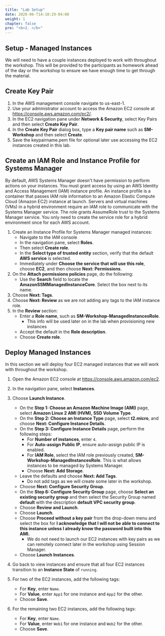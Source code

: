 ```yaml
---
title: "Lab Setup"
date: 2020-06-T14:10:29-04:00
weight: 1
chapter: false
pre: "<b>2. </b>"
---
```


## Setup - Managed Instances

We will need to have a couple instances deployed to work with throughout the workshop.  This will be provided to the participants as homework ahead of the day or the workshop to ensure we have enough time to get through the material. 

## Create Key Pair
1. In the AWS management console navigate to us-east-1.
2. Use your administrator account to access the Amazon EC2 console at https://console.aws.amazon.com/ec2/.
3. In the EC2 navigation pane under **Network & Security**, select Key Pairs and then select **Create Key Pair**.
4. In the **Create Key Pair** dialog box, type a **Key pair name** such as **SM-Workshop** and then select **Create**.
5. Save the keypairname.pem file for optional later use accessing the EC2 instances created in this lab.

## Create an IAM Role and Instance Profile for Systems Manager
By default, AWS Systems Manager doesn't have permission to perform actions on your instances. You must grant access by using an AWS Identity and Access Management (IAM) instance profile. An instance profile is a container that passes IAM role information to an Amazon Elastic Compute Cloud (Amazon EC2) instance at launch. Servers and virtual machines (VMs) in a hybrid environment require an IAM role to communicate with the Systems Manager service. The role grants AssumeRole trust to the Systems Manager service. You only need to create the service role for a hybrid environment once for each AWS account.

1. Create an Instance Profile for Systems Manager managed instances:
   - Navigate to the IAM console
   - In the navigation pane, select **Roles**.
   - Then select **Create role**.
   - In the **Select type of trusted entity** section, verify that the default **AWS service** is selected.
   - Immediately under **Choose the service that will use this role**, choose **EC2**, and then choose **Next: Permissions**.
1. On the **Attach permissions policies** page, do the following:
   - Use the **Search** field to locate the **AmazonSSMManagedInstanceCore**. Select the box next to its name.
1. Choose **Next: Tags**.
1. Choose **Next: Review** as we are not adding any tags to the IAM instance role.
1. In the **Review** section:
   - Enter a **Role name**, such as **SM-Workshop-ManagedInstancesRole**.
     - This info will be used later on in the lab when provisioning new instances
   - Accept the default in the **Role description**.
   - Choose **Create role**.

## Deploy Managed Instances

In this section we will deploy four EC2 managed instances that we will work with throughout the workshop.

1. Open the Amazon EC2 console at https://console.aws.amazon.com/ec2.
1. In the navigation pane, select **Instances**.
1. Choose **Launch Instance**.
    - On the **Step 1: Choose an Amazon Machine Image (AMI)** page, select **Amazon Linux 2 AMI (HVM), SSD Volume Type**.
    - On the **Step 2: Choose an Instance Type** page, select **t2.micro**, and choose **Next: Configure Instance Details**.
    - On the **Step 3: Configure Instance Details** page, perform the following steps:
        - For **Number of instances**, enter ```4```.
        - For **Auto-assign Public IP**, ensure auto-assign public IP is enabled.
        - For **IAM Role**, select the IAM role previously created, **SM-Workshop-ManagedInstancesRole**. This is what allows instances to be managed by Systems Manager.
        - Choose **Next: Add Storage**.
    - Leave the defaults and choose **Next: Add Tags**.
        - Do not add tags as we will create some later in the workshop.
    - Choose **Next: Configure Security Group**.
    - On the **Step 6: Configure Security Group** page, choose **Select an existing security group** and then select the Security Group named **default** with the description **default VPC security group**.
    - Choose **Review and Launch**.
    - Choose **Launch**.
    - Choose **Proceed without a key pair** from the drop-down menu and select the box for **I acknowledge that I will not be able to connect to this instance unless I already know the password built into this AMI.**
        - We do not need to launch our EC2 instances with key pairs as we can remotely connect later in the workshop using Session Manager.
    - Choose **Launch Instances**.

1. Go back to view instances and ensure that all four EC2 instances transition to an **Instance State** of ```running```.
1. For two of the EC2 instances, add the following tags:
    - For **Key**, enter ```Name```.
    - For **Value**, enter ```App1``` for one instance and ```App2``` for the other.
    - Choose **Save**.
1. For the remaining two EC2 instances, add the following tags:
    - For **Key**, enter ```Name```.
    - For **Value**, enter ```Web1``` for one instance and ```Web2``` for the other.
    - Choose **Save**.
